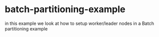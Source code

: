 # batch-partitioning-example
in this example we look at how to setup worker/leader nodes in a Batch partitioning example
